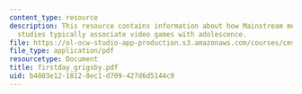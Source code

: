 ```yaml
---
content_type: resource
description: This resource contains information about how Mainstream media and cultural
  studies typically associate video games with adolescence.
file: https://ol-ocw-studio-app-production.s3.amazonaws.com/courses/cms-998-videogame-theory-and-analysis-fall-2006/b4803e1218128ec1d709427d6d5144c9_firstday_grigsby.pdf
file_type: application/pdf
resourcetype: Document
title: firstday_grigsby.pdf
uid: b4803e12-1812-8ec1-d709-427d6d5144c9
---
```

